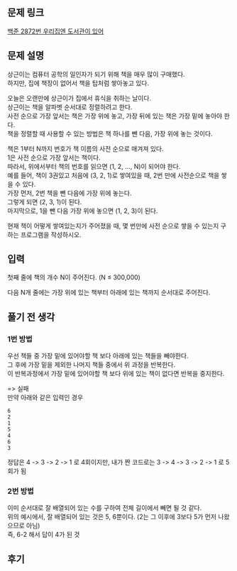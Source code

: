## 문제 링크

[백준 2872번 우리집엔 도서관이 있어](https://www.acmicpc.net/problem/2872)

## 문제 설명

상근이는 컴퓨터 공학의 일인자가 되기 위해 책을 매우 많이 구매했다.  
하지만, 집에 책장이 없어서 책을 탑처럼 쌓아놓고 있다.

오늘은 오랜만에 상근이가 집에서 휴식을 취하는 날이다.  
상근이는 책을 알파벳 순서대로 정렬하려고 한다.  
사전 순으로 가장 앞서는 책은 가장 위에 놓고, 가장 뒤에 있는 책은 가장 밑에 놓아야 한다.  
책을 정렬할 때 사용할 수 있는 방법은 책 하나를 뺀 다음, 가장 위에 놓는 것이다.

책은 1부터 N까지 번호가 책 이름의 사전 순으로 매겨져 있다.  
1은 사전 순으로 가장 앞서는 책이다.  
따라서, 위에서부터 책의 번호를 읽으면 (1, 2, ..., N)이 되어야 한다.  
예를 들어, 책이 3권있고 처음에 (3, 2, 1)로 쌓여있을 때, 2번 만에 사전순으로 책을 쌓을 수 있다.  
가장 먼저, 2번 책을 뺀 다음에 가장 위에 놓는다.  
그렇게 되면 (2, 3, 1)이 된다.  
마지막으로, 1을 뺀 다음 가장 위에 놓으면 (1, 2, 3)이 된다.

현재 책이 어떻게 쌓여있는지가 주어졌을 때, 몇 번만에 사전 순으로 쌓을 수 있는지 구하는 프로그램을 작성하시오.

## 입력

첫째 줄에 책의 개수 N이 주어진다. (N ≤ 300,000)

다음 N개 줄에는 가장 위에 있는 책부터 아래에 있는 책까지 순서대로 주어진다.

## 풀기 전 생각

### 1번 방법

우선 책들 중 가장 밑에 있어야할 책 보다 아래에 있는 책들을 빼야한다.  
그 후에 가장 밑을 제외한 나머지 책들 중에서 위 과정을 반복한다.  
이 반복과정에서 가장 밑에 있어야할 책 보다 위에 있는 책이 없다면 반복을 중지한다.

=> 실패  
만약 아래와 같은 입력인 경우
```
6
2
1
5
4
6
3
```
정답은 4 -> 3 -> 2 -> 1 로 4회이지만, 내가 짠 코드로는 3 -> 4 -> 3 -> 2 -> 1 로 5회가 됨

### 2번 방법

이미 순서대로 잘 배열되어 있는 수를 구하여 전체 길이에서 빼면 될 것 같다.  
위의 예시에서, 잘 배열되어 있는 것은 5, 6뿐이다. (2는 그 이후에 3보다 5가 먼저 나왔으므로 아님)  
즉, 6-2 해서 답이 4가 된 것

## 후기
